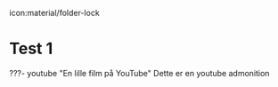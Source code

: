 icon:material/folder-lock
# Test 1

???- youtube "En lille film på YouTube"
    Dette er en youtube admonition

